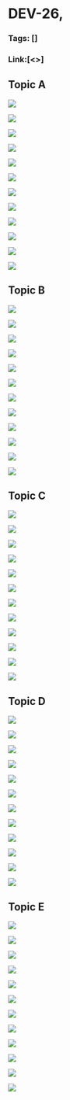 # DEV-26,
### Tags: []
### Link:[<>]

## Topic A
![](../images/DEV-26/DEV-26-A1.png)

![](../images/DEV-26/DEV-26-A2.png)

![](../images/DEV-26/DEV-26-A3.png)

![](../images/DEV-26/DEV-26-A4.png)

![](../images/DEV-26/DEV-26-A5.png)

![](../images/DEV-26/DEV-26-A6.png)

![](../images/DEV-26/DEV-26-A7.png)

![](../images/DEV-26/DEV-26-A8.png)

![](../images/DEV-26/DEV-26-A9.png)

![](../images/DEV-26/DEV-26-A10.png)

![](../images/DEV-26/DEV-26-A11.png)

![](../images/DEV-26/DEV-26-A12.png)

## Topic B
![](../images/DEV-26/DEV-26-B1.png)

![](../images/DEV-26/DEV-26-B2.png)

![](../images/DEV-26/DEV-26-B3.png)

![](../images/DEV-26/DEV-26-B4.png)

![](../images/DEV-26/DEV-26-B5.png)

![](../images/DEV-26/DEV-26-B6.png)

![](../images/DEV-26/DEV-26-B7.png)

![](../images/DEV-26/DEV-26-B8.png)

![](../images/DEV-26/DEV-26-B9.png)

![](../images/DEV-26/DEV-26-B10.png)

![](../images/DEV-26/DEV-26-B11.png)

![](../images/DEV-26/DEV-26-B12.png)

## Topic C
![](../images/DEV-26/DEV-26-C1.png)

![](../images/DEV-26/DEV-26-C2.png)

![](../images/DEV-26/DEV-26-C3.png)

![](../images/DEV-26/DEV-26-C4.png)

![](../images/DEV-26/DEV-26-C5.png)

![](../images/DEV-26/DEV-26-C6.png)

![](../images/DEV-26/DEV-26-C7.png)

![](../images/DEV-26/DEV-26-C8.png)

![](../images/DEV-26/DEV-26-C9.png)

![](../images/DEV-26/DEV-26-C10.png)

![](../images/DEV-26/DEV-26-C11.png)

![](../images/DEV-26/DEV-26-C12.png)

## Topic D
![](../images/DEV-26/DEV-26-D1.png)

![](../images/DEV-26/DEV-26-D2.png)

![](../images/DEV-26/DEV-26-D3.png)

![](../images/DEV-26/DEV-26-D4.png)

![](../images/DEV-26/DEV-26-D5.png)

![](../images/DEV-26/DEV-26-D6.png)

![](../images/DEV-26/DEV-26-D7.png)

![](../images/DEV-26/DEV-26-D8.png)

![](../images/DEV-26/DEV-26-D9.png)

![](../images/DEV-26/DEV-26-D10.png)

![](../images/DEV-26/DEV-26-D11.png)

![](../images/DEV-26/DEV-26-D12.png)

## Topic E
![](../images/DEV-26/DEV-26-E1.png)

![](../images/DEV-26/DEV-26-E2.png)

![](../images/DEV-26/DEV-26-E3.png)

![](../images/DEV-26/DEV-26-E4.png)

![](../images/DEV-26/DEV-26-E5.png)

![](../images/DEV-26/DEV-26-E6.png)

![](../images/DEV-26/DEV-26-E7.png)

![](../images/DEV-26/DEV-26-E8.png)

![](../images/DEV-26/DEV-26-E9.png)

![](../images/DEV-26/DEV-26-E10.png)

![](../images/DEV-26/DEV-26-E11.png)

![](../images/DEV-26/DEV-26-E12.png)

